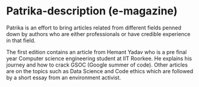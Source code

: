 # Patrika-description (e-magazine)

Patrika is an effort to bring articles related from different fields penned down by authors who are either professionals or have credible experience in that field.

The first edition contains an article from Hemant Yadav who is a pre final year Computer science engineering student at IIT Roorkee. He explains his journey and how to crack GSOC (Google summer of code). Other articles are on the topics such as Data Science and Code ethics which are followed by a short essay from an environment activist.

